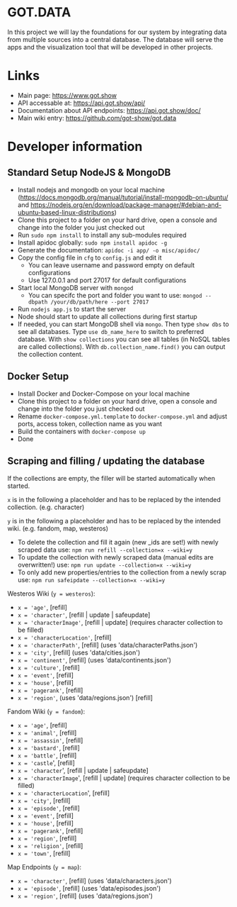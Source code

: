 # GOT.DATA 

In this project we will lay the foundations for our system by integrating data from multiple sources into a central database. The database will serve the apps and the visualization tool that will be developed in other projects.

# Links
  - Main page: https://www.got.show
  - API accessable at: https://api.got.show/api/
  - Documentation about API endpoints: https://api.got.show/doc/
  - Main wiki entry: https://github.com/got-show/got.data

# Developer information

## Standard Setup NodeJS & MongoDB
* Install nodejs and mongodb on your local machine (https://docs.mongodb.org/manual/tutorial/install-mongodb-on-ubuntu/ and https://nodejs.org/en/download/package-manager/#debian-and-ubuntu-based-linux-distributions)
* Clone this project to a folder on your hard drive, open a console and change into the folder you just checked out
* Run `sudo npm install` to install any sub-modules required
* Install apidoc globally: `sudo npm install apidoc -g`
* Generate the documentation: `apidoc -i app/ -o misc/apidoc/`
* Copy the config file in `cfg` to `config.js` and edit it
	* You can leave username and password empty on default configurations 
	* Use 127.0.0.1 and port 27017 for default configurations
* Start local MongoDB server with `mongod`
	* You can specifc the port and folder you want to use: `mongod --dbpath /your/db/path/here --port 27017`
* Run `nodejs app.js` to start the server
* Node should start to update all collections during first startup
* If needed, you can start MongoDB shell via `mongo`. Then type `show dbs` to see all databases. Type `use db_name_here` to switch to preferred database. With `show collections` you can see all tables (in NoSQL tables are called collections). With `db.collection_name.find()` you can output the collection content.

## Docker Setup
* Install Docker and Docker-Compose on your local machine
* Clone this project to a folder on your hard drive, open a console and change into the folder you just checked out
* Rename `docker-compose.yml.template` to `docker-compose.yml` and adjust ports, access token, collection name as you want
* Build the containers with `docker-compose up`
* Done

## Scraping and filling / updating the database

If the collections are empty, the filler will be started automatically when started.

`x` is in the following a placeholder and has to be replaced by the intended collection. (e.g. character)

`y` is in the following a placeholder and has to be replaced by the intended wiki. (e.g. fandom, map, westeros)

* To delete the collection and fill it again (new _ids are set!) with newly scraped data use: `npm run refill --collection=x --wiki=y`
* To update the collection with newly scraped data (manual edits are overwritten!) use: `npm run update --collection=x --wiki=y`
* To only add new properties/entries to the collection from a newly scrap use: `npm run safeipdate --collection=x --wiki=y`

Westeros Wiki (`y = westeros`):
*    `x = 'age'`, \[refill\]
*    `x = 'character'`, \[refill | update | safeupdate\]
*    `x = 'characterImage'`, \[refill | update\] (requires character collection to be filled)
*    `x = 'characterLocation'`, \[refill\]
*    `x = 'characterPath'`, \[refill\] (uses 'data/characterPaths.json')
*    `x = 'city'`, \[refill\] (uses 'data/cities.json')
*    `x = 'continent'`, \[refill\] (uses 'data/continents.json')
*    `x = 'culture'`, \[refill\]
*    `x = 'event'`, \[refill\]
*    `x = 'house'`, \[refill\]
*    `x = 'pagerank'`, \[refill\]
*    `x = 'region'`, (uses 'data/regions.json') \[refill\]

Fandom Wiki (`y = fandom`):
*    `x = 'age'`, \[refill\]
*    `x = 'animal'`, \[refill\]
*    `x = 'assassin'`, \[refill\]
*    `x = 'bastard'`, \[refill\]
*    `x = 'battle'`, \[refill\]
*    `x = 'castle`', \[refill\]
*    `x = 'character`', \[refill | update | safeupdate\]
*    `x = 'characterImage`', \[refill | update\] (requires character collection to be filled)
*    `x = 'characterLocation`', \[refill\]
*    `x = 'city'`,  \[refill\]
*    `x = 'episode'`, \[refill\]
*    `x = 'event'`, \[refill\]
*    `x = 'house'`, \[refill\]
*    `x = 'pagerank'`, \[refill\]
*    `x = 'region'`, \[refill\]
*    `x = 'religion'`, \[refill\]
*    `x = 'town'`, \[refill\]

Map Endpoints (`y = map`):
*    `x = 'character'`, \[refill\] (uses 'data/characters.json')
*    `x = 'episode'`, \[refill\] (uses 'data/episodes.json')
*    `x = 'region'`, \[refill\] (uses 'data/regions.json')
